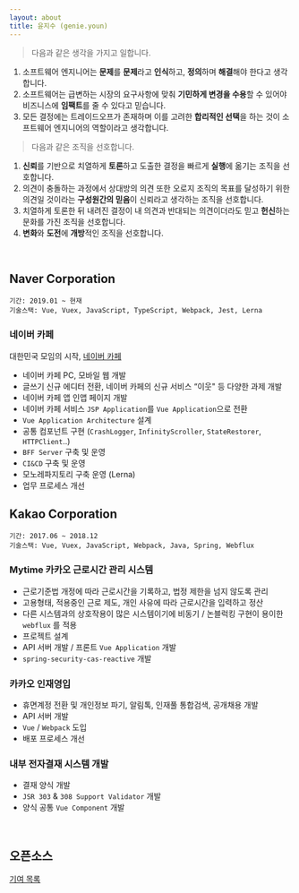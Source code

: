 ```yaml
---
layout: about
title: 윤지수 (genie.youn)
---
```

<!-- ![profile](https://user-images.githubusercontent.com/16642635/63559805-66121600-c58e-11e9-989b-3eb58c2a15ef.jpeg) -->

> 다음과 같은 생각을 가지고 일합니다.

1. 소프트웨어 엔지니어는 **문제**를 **문제**라고 **인식**하고, **정의**하며 **해결**해야 한다고 생각합니다.
2. 소프트웨어는 급변하는 시장의 요구사항에 맞춰 **기민하게 변경을 수용**할 수 있어야 비즈니스에 **임팩트**를 줄 수 있다고 믿습니다.
3. 모든 결정에는 트레이드오프가 존재하며 이를 고려한 **합리적인 선택**을 하는 것이 소프트웨어 엔지니어의 역할이라고 생각합니다.

> 다음과 같은 조직을 선호합니다.

1. **신뢰**를 기반으로 치열하게 **토론**하고 도출한 결정을 빠르게 **실행**에 옮기는 조직을 선호합니다.
2. 의견이 충돌하는 과정에서 상대방의 의견 또한 오로지 조직의 목표를 달성하기 위한 의견일 것이라는 **구성원간의 믿음**이 신뢰라고 생각하는 조직을 선호합니다.
3. 치열하게 토론한 뒤 내려진 결정이 내 의견과 반대되는 의견이더라도 믿고 **헌신**하는 문화를 가진 조직을 선호합니다.
4. **변화**와 **도전**에 **개방**적인 조직을 선호합니다.

<br>


## Naver Corporation
```
기간: 2019.01 ~ 현재
기술스택: Vue, Vuex, JavaScript, TypeScript, Webpack, Jest, Lerna
```
### 네이버 카페
대한민국 모임의 시작, [네이버 카페](https://cafe.naver.com)
* 네이버 카페 PC, 모바일 웹 개발
* 글쓰기 신규 에디터 전환, 네이버 카페의 신규 서비스 “이웃" 등 다양한 과제 개발
* 네이버 카페 앱 인앱 페이지 개발
* 네이버 카페 서비스 `JSP Application`를 `Vue Application`으로 전환
* `Vue Application Architecture` 설계
* 공통 컴포넌트 구현 (`CrashLogger`, `InfinityScroller`, `StateRestorer`, `HTTPClient`..)
* `BFF Server` 구축 및 운영
* `CI&CD` 구축 및 운영
* 모노레파지토리 구축 운영 (Lerna)
* 업무 프로세스 개선

## Kakao Corporation
```
기간: 2017.06 ~ 2018.12
기술스택: Vue, Vuex, JavaScript, Webpack, Java, Spring, Webflux
```
### Mytime 카카오 근로시간 관리 시스템
* 근로기준법 개정에 따라 근로시간을 기록하고, 법정 제한을 넘지 않도록 관리
* 고용형태, 적용중인 근로 제도, 개인 사유에 따라 근로시간을 입력하고 정산
* 다른 시스템과의 상호작용이 많은 시스템이기에 비동기 / 논블럭킹 구현이 용이한 `webflux` 를 적용
* 프로젝트 설계
* API 서버 개발 / 프론트 `Vue Application` 개발
* `spring-security-cas-reactive` 개발

### 카카오 인재영입
* 휴면계정 전환 및 개인정보 파기, 알림톡, 인재풀 통합검색, 공개채용 개발
* API 서버 개발
* `Vue` / `Webpack` 도입
* 배포 프로세스 개선

### 내부 전자결재 시스템 개발
* 결재 양식 개발
* `JSR 303` & `308 Support Validator` 개발
* 양식 공통 `Vue Component` 개발

<br>

## 오픈소스

[기여 목록](https://github.com/pulls?q=is%3Apr+archived%3Afalse+sort%3Aupdated-desc+author%3A%40me+org%3Alerna+org%3Avuejs+)